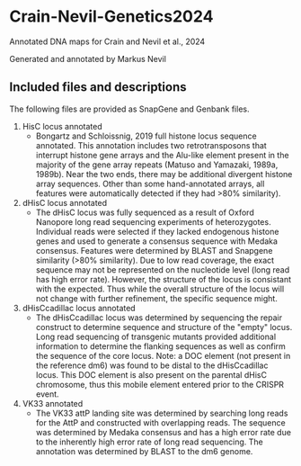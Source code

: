 # Crain-Nevil-Genetics2024
Annotated DNA maps for Crain and Nevil et al., 2024

Generated and annotated by Markus Nevil

## Included files and descriptions

The following files are provided as SnapGene and Genbank files.

1. HisC locus annotated
    - Bongartz and Schloissnig, 2019 full histone locus sequence annotated. This annotation includes two retrotransposons that interrupt histone gene arrays and the Alu-like element present in the majority of the gene array repeats (Matuso and Yamazaki, 1989a, 1989b). Near the two ends, there may be additional divergent histone array sequences. Other than some hand-annotated arrays, all features were automatically detected if they had >80% similarity).
3. dHisC locus annotated
   - The dHisC locus was fully sequenced as a result of Oxford Nanopore long read sequencing experiments of heterozygotes. Individual reads were selected if they lacked endogenous histone genes and used to generate a consensus sequence with Medaka consensus. Features were determined by BLAST and Snapgene similarity (>80% similarity). Due to low read coverage, the exact sequence may not be represented on the nucleotide level (long read has high error rate). However, the structure of the locus is consistant with the expected. Thus while the overall structure of the locus will not change with further refinement, the specific sequence might.
5. dHisCcadillac locus annotated
   - The dHisCcadillac locus was determined by sequencing the repair construct to determine sequence and structure of the "empty" locus. Long read sequencing of transgenic mutants provided additional information to determine the flanking sequences as well as confirm the sequence of the core locus. Note: a DOC element (not present in the reference dm6) was found to be distal to the dHisCcadillac locus. This DOC element is also present on the parental dHisC chromosome, thus this mobile element entered prior to the CRISPR event.
7. VK33 annotated
   - The VK33 attP landing site was determined by searching long reads for the AttP and constructed with overlapping reads. The sequence was determined by Medaka consensus and has a high error rate due to the inherently high error rate of long read sequencing. The annotation was determined by BLAST to the dm6 genome.
